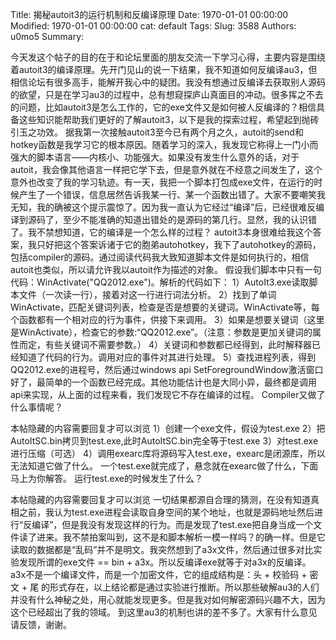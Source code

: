 Title: 揭秘autoit3的运行机制和反编译原理
Date: 1970-01-01 00:00:00
Modified: 1970-01-01 00:00:00
cat: default
Tags: 
Slug: 3588
Authors: u0mo5 
Summary: 

今天发这个帖子的目的在于和论坛里面的朋友交流一下学习心得，主要内容是围绕着autoit3的编译原理。先开门见山的说一下结果，我不知道如何反编译au3，但相信论坛有很多高手，能解开我心中的疑团。我没有想通过反编译去获取别人源码的欲望，只是在学习au3的过程中，总有想窥探庐山真面目的冲动。很多挥之不去的问题，比如autoit3是怎么工作的，它的exe文件又是如何被人反编译的？相信具备这些知识能帮助我们更好的了解autoit3，以下是我的探索过程，希望起到抛砖引玉之功效。 据我第一次接触autoit3至今已有两个月之久，autoit的send和hotkey函数是我学习它的根本原因。随着学习的深入，我发现它称得上一门小而强大的脚本语言——内核小、功能强大。如果没有发生什么意外的话，对于autoit，我会像其他语言一样把它学下去，但是意外就在不经意之间发生了，这个意外也改变了我的学习轨迹。有一天，我把一个脚本打包成exe文件，在运行的时候产生了一个错误，信息居然告诉我某一行、某一个函数出错了。大家不要嘲笑我无知，我的确被这个提示震惊了。因为我一直认为它经过“编译”后，已经很难反编译到源码了，至少不能准确的知道出错处的是源码的第几行。显然，我的认识错了。我不禁想知道，它的编译是一个怎么样的过程？ autoit3本身很难给我这个答案，我只好把这个答案诉诸于它的胞弟autohotkey，我下了autohotkey的源码，包括compiler的源码。通过阅读代码我大致知道脚本文件是如何执行的，相信autoit也类似，所以请允许我以autoit作为描述的对象。 假设我们脚本中只有一句代码：WinActivate("QQ2012.exe")。解析的代码如下： 1）AutoIt3.exe读取脚本文件（一次读一行），接着对这一行进行词法分析。 2）找到了单词WinActivate，匹配关键词列表，检查是否是想要的关键词。WinActivate等，每个函数都有一个相对应的行为事件，供接下来调用。 3）如果是想要关键词（这里是WinActivate），检查它的参数:“QQ2012.exe”。（注意：参数是更加关键词的属性而定，有些关键词不需要参数。） 4）关键词和参数都已经得到，此时解释器已经知道了代码的行为。调用对应的事件对其进行处理。 5）查找进程列表，得到QQ2012.exe的进程号，然后通过windows api SetForegroundWindow激活窗口 好了，最简单的一个函数已经完成。其他功能估计也是大同小异，最终都是调用api来实现，从上面的过程来看，我们发现它不存在编译的过程。 Compiler又做了什么事情呢？

本帖隐藏的内容需要回复才可以浏览
1）创建一个exe文件，假设为test.exe 2）把AutoItSC.bin拷贝到test.exe,此时AutoItSC.bin完全等于test.exe 3）对test.exe进行压缩（可选） 4）调用exearc库将源码写入test.exe，exearc是闭源库，所以无法知道它做了什么。 一个test.exe就完成了，悬念就在exearc做了什么，下面马上为你解答。
运行test.exe的时候发生了什么？

本帖隐藏的内容需要回复才可以浏览
一切结果都源自合理的猜测，在没有知道真相之前，我认为test.exe进程会读取自身空间的某个地址，也就是源码地址然后进行“反编译”，但是我没有发现这样的行为。而是发现了test.exe把自身当成一个文件读了进来。我不禁拍案叫到，这不是和脚本解析一模一样吗？的确一样。但是它读取的数据都是“乱码”并不是明文。我突然想到了a3x文件，然后通过很多对比实验发现所谓的exe文件 == bin + a3x。所以反编译exe就等于对a3x的反编译。 a3x不是一个编译文件，而是一个加密文件，它的组成结构是：头 + 校验码 + 密文 + 尾 的形式存在，以上结论都是通过实验进行推断。所以那些破解au3的人们并没有什么神秘之处，用心就能发现更多。但是我对如何解密源码兴趣不大，因为这个已经超出了我的领域。
到这里au3的机制也讲的差不多了。大家有什么意见请反馈，谢谢。
